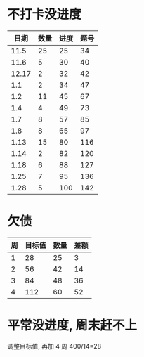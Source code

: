 # 不打卡没进度

| 日期  | 数量 | 进度 | 题号 |
| ----- | ---- | ---- | ---- |
| 11.5  | 25   | 25   | 34   |
| 11.6  | 5    | 30   | 40   |
| 12.17 | 2    | 32   | 42   |
| 1.1   | 2    | 34   | 47   |
| 1.2   | 11   | 45   | 67   |
| 1.4   | 4    | 49   | 73   |
| 1.7   | 8    | 57   | 85   |
| 1.8   | 8    | 65   | 97   |
| 1.13  | 15   | 80   | 116  |
| 1.14  | 2    | 82   | 120  |
| 1.18  | 6    | 88   | 127  |
| 1.25  | 7    | 95   | 136  |
| 1.28  | 5    | 100  | 142  |

# 欠债

| 周  | 目标值 | 数量 | 差额 |
| --- | ------ | ---- | ---- |
| 1   | 28     | 25   | 3    |
| 2   | 56     | 42   | 14   |
| 3   | 84     | 48   | 36   |
| 4   | 112    | 60   | 52   |

# 平常没进度, 周末赶不上

调整目标值, 再加 4 周
400/14=28
